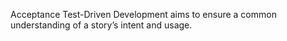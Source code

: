 <!--bl
(filemeta
    (title "Goal"))
/bl-->

Acceptance Test-Driven Development aims to ensure a common understanding of a story’s intent and usage.